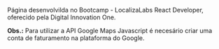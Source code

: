 Página desenvolvilda no Bootcamp - LocalizaLabs React Developer, oferecido pela Digital Innovation One.

**Obs.:** Para utilizar a API Google Maps Javascript é necesário criar uma conta de faturamento na plataforma do Google.
